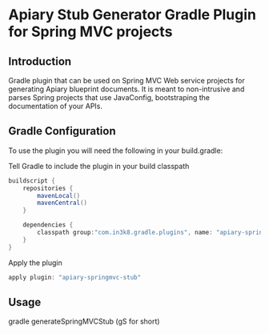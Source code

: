 # Apiary Stub Generator Gradle Plugin for Spring MVC projects

## Introduction
Gradle plugin that can be used on Spring MVC Web service projects for generating Apiary blueprint documents.
It is meant to non-intrusive and parses Spring projects that use JavaConfig, bootstraping the documentation of your APIs.

## Gradle Configuration
To use the plugin you will need the following in your build.gradle:

Tell Gradle to include the plugin in your build classpath

````groovy
buildscript {
    repositories {
        mavenLocal()
        mavenCentral()
    }

    dependencies {
        classpath group:"com.in3k8.gradle.plugins", name: "apiary-springmvc-stub", version:"0.1-SNAPSHOT"
    }
}
````

Apply the plugin

````groovy
apply plugin: "apiary-springmvc-stub"
````

## Usage

gradle generateSpringMVCStub (gS for short)



